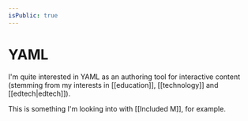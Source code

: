 ```yaml
---
isPublic: true
---
```


# YAML

I'm quite interested in YAML as an authoring tool for interactive content (stemming from my interests in [[education]], [[technology]] and [[edtech|edtech]]).

This is something I'm looking into with [[Included M]], for example.